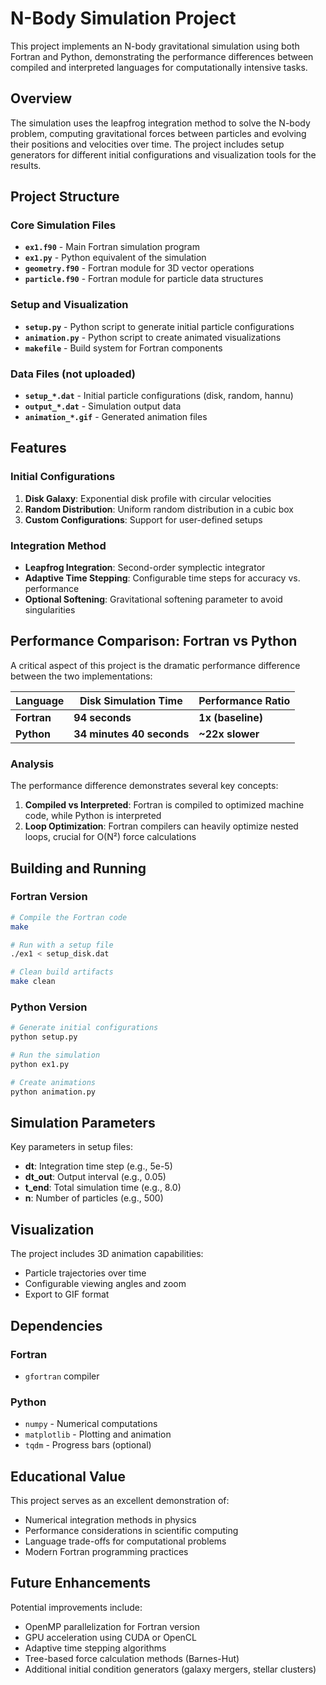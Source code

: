 # N-Body Simulation Project

This project implements an N-body gravitational simulation using both Fortran and Python, demonstrating the performance differences between compiled and interpreted languages for computationally intensive tasks.

## Overview

The simulation uses the leapfrog integration method to solve the N-body problem, computing gravitational forces between particles and evolving their positions and velocities over time. The project includes setup generators for different initial configurations and visualization tools for the results.

## Project Structure

### Core Simulation Files
- **`ex1.f90`** - Main Fortran simulation program
- **`ex1.py`** - Python equivalent of the simulation
- **`geometry.f90`** - Fortran module for 3D vector operations
- **`particle.f90`** - Fortran module for particle data structures

### Setup and Visualization
- **`setup.py`** - Python script to generate initial particle configurations
- **`animation.py`** - Python script to create animated visualizations
- **`makefile`** - Build system for Fortran components

### Data Files (not uploaded)
- **`setup_*.dat`** - Initial particle configurations (disk, random, hannu)
- **`output_*.dat`** - Simulation output data
- **`animation_*.gif`** - Generated animation files

## Features

### Initial Configurations
1. **Disk Galaxy**: Exponential disk profile with circular velocities
2. **Random Distribution**: Uniform random distribution in a cubic box
3. **Custom Configurations**: Support for user-defined setups

### Integration Method
- **Leapfrog Integration**: Second-order symplectic integrator
- **Adaptive Time Stepping**: Configurable time steps for accuracy vs. performance
- **Optional Softening**: Gravitational softening parameter to avoid singularities

## Performance Comparison: Fortran vs Python

A critical aspect of this project is the dramatic performance difference between the two implementations:

| Language | Disk Simulation Time | Performance Ratio |
|----------|---------------------|-------------------|
| **Fortran** | **94 seconds** | **1x (baseline)** |
| **Python** | **34 minutes 40 seconds** | **~22x slower** |

### Analysis

The performance difference demonstrates several key concepts:

1. **Compiled vs Interpreted**: Fortran is compiled to optimized machine code, while Python is interpreted
2. **Loop Optimization**: Fortran compilers can heavily optimize nested loops, crucial for O(N²) force calculations

## Building and Running

### Fortran Version

```bash
# Compile the Fortran code
make

# Run with a setup file
./ex1 < setup_disk.dat

# Clean build artifacts
make clean
```

### Python Version

```bash
# Generate initial configurations
python setup.py

# Run the simulation
python ex1.py

# Create animations
python animation.py
```

## Simulation Parameters

Key parameters in setup files:
- **dt**: Integration time step (e.g., 5e-5)
- **dt_out**: Output interval (e.g., 0.05)
- **t_end**: Total simulation time (e.g., 8.0)
- **n**: Number of particles (e.g., 500)

## Visualization

The project includes 3D animation capabilities:
- Particle trajectories over time
- Configurable viewing angles and zoom
- Export to GIF format

## Dependencies

### Fortran
- `gfortran` compiler

### Python
- `numpy` - Numerical computations
- `matplotlib` - Plotting and animation
- `tqdm` - Progress bars (optional)

## Educational Value

This project serves as an excellent demonstration of:
- Numerical integration methods in physics
- Performance considerations in scientific computing
- Language trade-offs for computational problems
- Modern Fortran programming practices

## Future Enhancements

Potential improvements include:
- OpenMP parallelization for Fortran version
- GPU acceleration using CUDA or OpenCL
- Adaptive time stepping algorithms
- Tree-based force calculation methods (Barnes-Hut)
- Additional initial condition generators (galaxy mergers, stellar clusters)
